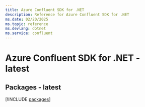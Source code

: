 ```yaml
---
title: Azure Confluent SDK for .NET
description: Reference for Azure Confluent SDK for .NET
ms.date: 02/20/2025
ms.topic: reference
ms.devlang: dotnet
ms.service: confluent
---
```

# Azure Confluent SDK for .NET - latest
## Packages - latest
[!INCLUDE [packages](confluent-index.md)]